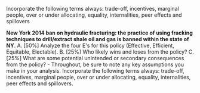---
---

Incorporate the following terms always: trade-off, incentives, marginal people, over or under allocating, equality, internalities, peer effects and spillovers

**New York 2014 ban on hydraulic fracturing: the practice of using fracking techniques to drill/extract shale oil and gas is banned within the state of NY**. A. \[50%] Analyze the four E's for this policy (Effective, Efficient, Equitable, Electable). B. \[25%] Who likely wins and loses from the policy? C. \[25%] What are some potential unintended or secondary consequences from the policy? - Throughout, be sure to note any key assumptions you make in your analysis. Incorporate the following terms always: trade-off, incentives, marginal people, over or under allocating, equality, internalities, peer effects and spillovers.
